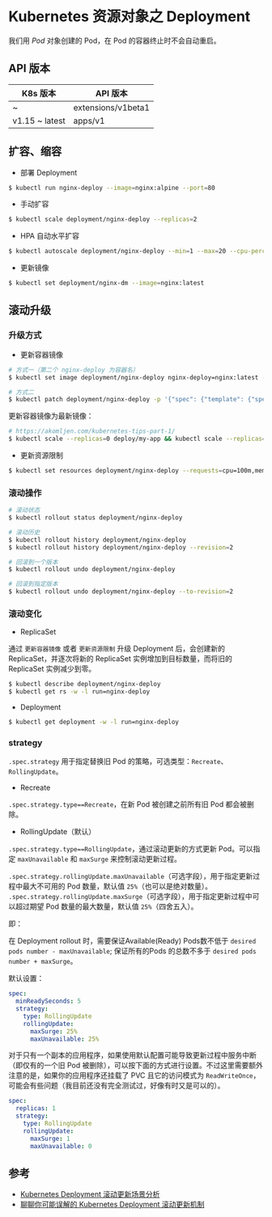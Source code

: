 # Kubernetes 资源对象之 Deployment

我们用 _Pod_ 对象创建的 Pod，在 Pod 的容器终止时不会自动重启。

## API 版本

| K8s 版本       | API 版本           |
| -------------- | ------------------ |
| ~              | extensions/v1beta1 |
| v1.15 ~ latest | apps/v1            |

## 扩容、缩容

* 部署 Deployment

```bash
$ kubectl run nginx-deploy --image=nginx:alpine --port=80
```

* 手动扩容

```bash
$ kubectl scale deployment/nginx-deploy --replicas=2
```

* HPA 自动水平扩容

```bash
$ kubectl autoscale deployment/nginx-deploy --min=1 --max=20 --cpu-percent=80
```

* 更新镜像

```bash
$ kubectl set deployment/nginx-dm --image=nginx:latest
```

## 滚动升级

### 升级方式

* 更新容器镜像

```bash
# 方式一（第二个 nginx-deploy 为容器名）
$ kubectl set image deployment/nginx-deploy nginx-deploy=nginx:latest --record=true

# 方式二
$ kubectl patch deployment/nginx-deploy -p '{"spec": {"template": {"spec": {"containers": [{"name": "nginx-deploy", "image": "nginx:latest"}]}}}}'
```

更新容器镜像为最新镜像：

```bash
# https://akomljen.com/kubernetes-tips-part-1/
$ kubectl scale --replicas=0 deploy/my-app && kubectl scale --replicas=1 deploy/my-app
```

* 更新资源限制

```bash
$ kubectl set resources deployment/nginx-deploy --requests=cpu=100m,memory=128Mi --limits=cpu=200m,memory=192Mi --record=true
```

### 滚动操作

```bash
# 滚动状态
$ kubectl rollout status deployment/nginx-deploy

# 滚动历史
$ kubectl rollout history deployment/nginx-deploy
$ kubectl rollout history deployment/nginx-deploy --revision=2

# 回滚到一个版本
$ kubectl rollout undo deployment/nginx-deploy

# 回滚到指定版本
$ kubectl rollout undo deployment/nginx-deploy --to-revision=2
```

### 滚动变化

* ReplicaSet

通过 `更新容器镜像` 或者 `更新资源限制` 升级 Deployment 后，会创建新的 ReplicaSet，并逐次将新的 ReplicaSet 实例增加到目标数量，而将旧的 ReplicaSet 实例减少到零。

```bash
$ kubectl describe deployment/nginx-deploy
$ kubectl get rs -w -l run=nginx-deploy
```

* Deployment

```bash
$ kubectl get deployment -w -l run=nginx-deploy
```

### strategy

`.spec.strategy` 用于指定替换旧 Pod 的策略，可选类型：`Recreate`、`RollingUpdate`。

* Recreate

`.spec.strategy.type==Recreate`，在新 Pod 被创建之前所有旧 Pod 都会被删除。

* RollingUpdate（默认）

`.spec.strategy.type==RollingUpdate`，通过滚动更新的方式更新 Pod。可以指定 `maxUnavailable` 和 `maxSurge` 来控制滚动更新过程。

`.spec.strategy.rollingUpdate.maxUnavailable`（可选字段），用于指定更新过程中最大不可用的 Pod 数量，默认值 `25%`（也可以是绝对数量）。
`.spec.strategy.rollingUpdate.maxSurge`（可选字段），用于指定更新过程中可以超过期望 Pod 数量的最大数量，默认值 `25%`（四舍五入）。

即：

在 Deployment rollout 时，需要保证Available(Ready) Pods数不低于 `desired pods number - maxUnavailable`; 保证所有的Pods 的总数不多于 `desired pods number + maxSurge`。

默认设置：

```yaml
spec:
  minReadySeconds: 5
  strategy:
    type: RollingUpdate
    rollingUpdate:
      maxSurge: 25%
      maxUnavailable: 25%
```

对于只有一个副本的应用程序，如果使用默认配置可能导致更新过程中服务中断（即仅有的一个旧 Pod 被删除），可以按下面的方式进行设置。不过这里需要额外注意的是，如果你的应用程序还挂载了 PVC 且它的访问模式为 `ReadWriteOnce`，可能会有些问题（我目前还没有完全测试过，好像有时又是可以的）。

```yaml
spec:
  replicas: 1
  strategy:
    type: RollingUpdate
    rollingUpdate:
      maxSurge: 1
      maxUnavailable: 0
```

<!--

## Todo

* 目录
* 升级策略
  * 滚动升级/RollingUpdate
  * 重建/Recreate
* 更新镜像：
  * kubectl apply -f
  * kubectl set image
  * kubectl edit
-->



## 参考

* [Kubernetes Deployment 滚动更新场景分析](http://blog.csdn.net/waltonwang/article/details/77826095)
* [聊聊你可能误解的 Kubernetes Deployment 滚动更新机制](http://blog.csdn.net/waltonwang/article/details/77461697)